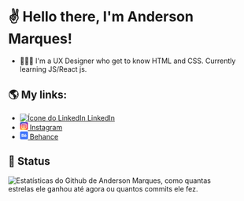 # ✌️ Hello there, I'm Anderson Marques!

- 👨🏽‍💻 I'm a UX Designer who get to know HTML and CSS. Currently learning JS/React js.


## 🌎 My links:

- <a href="https://www.linkedin.com/in/andersonmarquesoli/" target="_blank" rel="noreferrer noopener">
    <img src="https://cdn.jsdelivr.net/gh/devicons/devicon/icons/linkedin/linkedin-original.svg" alt="Ícone do LinkedIn" style="width: 16px; height: 16px" /> 
    LinkedIn
  </a>

- <a href="https://www.instagram.com/andersonmarquesoli/" target="_blank" rel="noreferrer noopener">
    <img src="https://raw.githubusercontent.com/edent/SuperTinyIcons/master/images/svg/instagram.svg" alt="Ícone do Instagram" style="width: 16px; height: 16px" />
    Instagram
  </a>
  
 - <a href="https://www.behance.net/marquesoli" target="_blank" rel="noreferrer noopener">
    <img src="https://raw.githubusercontent.com/edent/SuperTinyIcons/master/images/svg/behance.svg" alt="Ícone do Behance" style="width: 16px; height: 16px" />
    Behance
  </a>

## 🔴 Status

<img align="left" src="https://github-readme-stats.vercel.app/api?username=marquesoli&theme=swift&show_icons=true" alt="Estatísticas do Github de Anderson Marques, como quantas estrelas ele ganhou até agora ou quantos commits ele fez." style="width: 420px;"/>
    
<a href="https://github.com/marquesoli/github-readme-stats" target="_blank" rel="noreferrer noopener">
  <img align="right" src="https://github-readme-stats.vercel.app/api/top-langs/?username=poveii&layout=compact&theme=swift" alt="As linguagens mais usadas por mim." style="width: 420px; />
</a>
